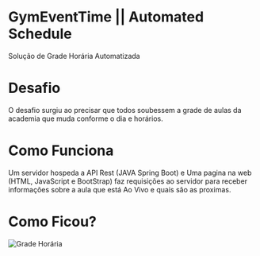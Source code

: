# GymEventTime || Automated Schedule
Solução de Grade Horária Automatizada

# Desafio
O desafio surgiu ao precisar que todos soubessem a grade de aulas da academia que muda conforme o dia e horários.

# Como Funciona
Um servidor hospeda a API Rest (JAVA Spring Boot) e Uma pagina na web (HTML, JavaScript e BootStrap) faz requisições ao servidor para receber informações sobre a  aula que está Ao Vivo e quais são as proximas.

# Como Ficou?
![Grade Horária](https://i.ibb.co/BTT2SqV/Captura-de-Tela-2020-12-28-a-s-16-21-49.png)



